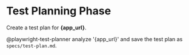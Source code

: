 # Test Planning Phase

Create a test plan for **{app_url}**.

@playwright-test-planner analyze '{app_url}' and save the test plan as `specs/test-plan.md`.
